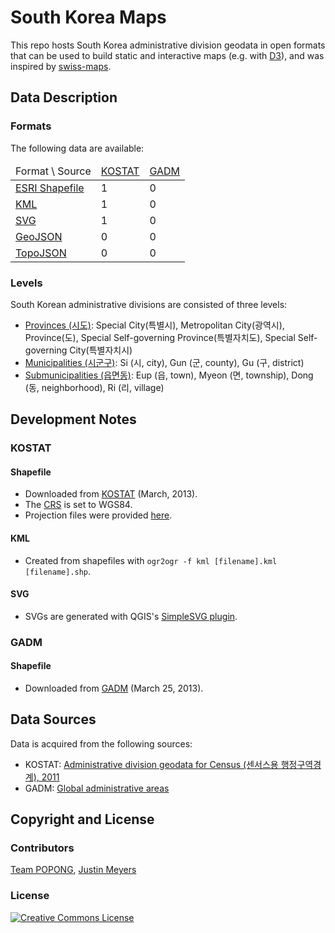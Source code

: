 South Korea Maps
================

This repo hosts South Korea administrative division geodata in open formats that can be used to build static and interactive maps (e.g. with [D3](http://d3js.org)), and was inspired by [swiss-maps](https://github.com/interactivethings/swiss-maps).


## Data Description

### Formats
The following data are available:

<table>
<thead>
    <tr>
        <td>Format \ Source</td>
        <td><a href="http://kostat.go.kr">KOSTAT</a></td>
        <td><a href="http://www.gadm.org">GADM</a></td>
    </tr>
</thead>
<tbody>
    <tr>
        <td><a href="http://en.wikipedia.org/wiki/Shapefile">ESRI Shapefile</a></td>
        <td>1</td>
        <td>0</td>
    </tr>
    <tr>
        <td><a href="http://en.wikipedia.org/wiki/Keyhole_Markup_Language">KML</a></td>
        <td>1</td>
        <td>0</td>
    </tr>
    <tr>
        <td><a href="http://en.wikipedia.org/wiki/Scalable_Vector_Graphics">SVG</a></td>
        <td>1</td>
        <td>0</td>
    </tr>
    <tr>
        <td><a href="http://geojson.org">GeoJSON</a></td>
        <td>0</td>
        <td>0</td>
    </tr>
    <tr>
        <td><a href="http://github.com/mbostock/topojson">TopoJSON</a></td>
        <td>0</td>
        <td>0</td>
    </tr>
</tbody>
</table>

### Levels
South Korean administrative divisions are consisted of three levels:

- [Provinces (시도)](http://en.wikipedia.org/wiki/Administrative_divisions_of_South_Korea#Provincial_level_divisions): Special City(특별시), Metropolitan City(광역시), Province(도), Special Self-governing Province(특별자치도), Special Self-governing City(특별자치시)
- [Municipalities (시군구)](http://en.wikipedia.org/wiki/Administrative_divisions_of_South_Korea#Municipal_level_divisions): Si (시, city), Gun (군, county), Gu (구, district)
- [Submunicipalities (읍면동)](http://en.wikipedia.org/wiki/Administrative_divisions_of_South_Korea#Submunicipal_level_divisions): Eup (읍, town), Myeon (면, township), Dong (동, neighborhood), Ri (리, village)


## Development Notes

### KOSTAT
#### Shapefile
- Downloaded from [KOSTAT](http://www.gadm.org/country) (March, 2013).
- The [CRS](http://en.wikipedia.org/wiki/Coordinate_reference_system) is set to WGS84.
- Projection files were provided [here](http://sgis.kostat.go.kr/contents/support/support_01_closeup.jsp?sgis_board_seq=344&code=N).

#### KML
- Created from shapefiles with `ogr2ogr -f kml [filename].kml [filename].shp`.

#### SVG
- SVGs are generated with QGIS's [SimpleSVG plugin](http://plugins.qgis.org/plugins/simplesvg/).

### GADM
#### Shapefile
- Downloaded from [GADM](http://gadm.org/country) (March 25, 2013).

## Data Sources
Data is acquired from the following sources:

- KOSTAT: [Administrative division geodata for Census (센서스용 행정구역경계), 2011](http://sgis.kostat.go.kr/statbd/statbd_03.vw)
- GADM: [Global administrative areas](http://www.gadm.org/country)


## Copyright and License

### Contributors
[Team POPONG](http://en.popong.com), [Justin Meyers](mailto:justinelliotmeyers@gmail.com)

### License
<a rel="license" href="http://creativecommons.org/licenses/by/3.0/"><img alt="Creative Commons License" style="border-width:0" src="http://i.creativecommons.org/l/by/3.0/88x31.png" /></a>
